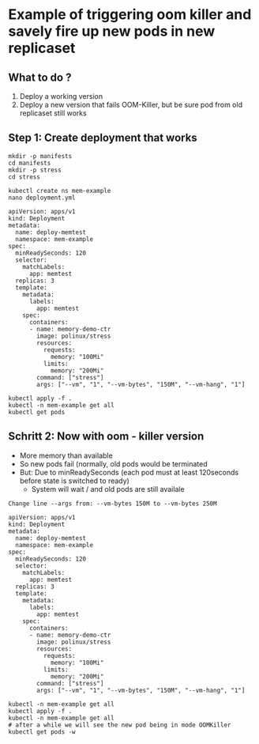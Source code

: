 # Example of triggering oom killer and savely fire up new pods in new replicaset 

## What to do ? 

 1. Deploy a working version
 2. Deploy a new version that fails OOM-Killer, but be sure pod from old replicaset still works 

## Step 1: Create deployment that works 

```
mkdir -p manifests
cd manifests
mkdir -p stress
cd stress
```

```
kubectl create ns mem-example 
nano deployment.yml
```

```
apiVersion: apps/v1
kind: Deployment
metadata:
  name: deploy-memtest
  namespace: mem-example
spec:
  minReadySeconds: 120
  selector:
    matchLabels:
      app: memtest
  replicas: 3
  template:
    metadata:
      labels:
        app: memtest
    spec:
      containers:
      - name: memory-demo-ctr
        image: polinux/stress
        resources:
          requests:
            memory: "100Mi"
          limits:
            memory: "200Mi"
        command: ["stress"]
        args: ["--vm", "1", "--vm-bytes", "150M", "--vm-hang", "1"]

```

```
kubectl apply -f .
kubectl -n mem-example get all
kubectl get pods 
```

## Schritt 2: Now with oom - killer version 

  * More memory than available
  * So new pods fail (normally, old pods would be terminated
  * But: Due to minReadySeconds (each pod must at least 120seconds before state is switched to ready)
    * System will wait / and old pods are still availale

```
Change line --args from: --vm-bytes 150M to --vm-bytes 250M
```
   
```
apiVersion: apps/v1
kind: Deployment
metadata:
  name: deploy-memtest
  namespace: mem-example
spec:
  minReadySeconds: 120
  selector:
    matchLabels:
      app: memtest
  replicas: 3
  template:
    metadata:
      labels:
        app: memtest
    spec:
      containers:
      - name: memory-demo-ctr
        image: polinux/stress
        resources:
          requests:
            memory: "100Mi"
          limits:
            memory: "200Mi"
        command: ["stress"]
        args: ["--vm", "1", "--vm-bytes", "150M", "--vm-hang", "1"]

```

```
kubectl -n mem-example get all
kubectl apply -f .
kubectl -n mem-example get all
# after a while we will see the new pod being in mode OOMKiller 
kubectl get pods -w 
```
